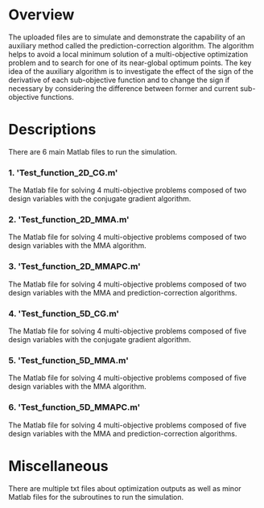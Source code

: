 # Overview
 The uploaded files are to simulate and demonstrate the capability of an auxiliary method called the prediction-correction algorithm. The algorithm helps to avoid a local minimum solution of a multi-objective optimization problem and to search for one of its near-global optimum points. The key idea of the auxiliary algorithm is to investigate the effect of the sign of the derivative of each sub-objective function and to change the sign if necessary by considering the difference between former and current sub-objective functions.


# Descriptions
 There are 6 main Matlab files to run the simulation.

### 1. 'Test_function_2D_CG.m'
The Matlab file for solving 4 multi-objective problems composed of two design variables with the conjugate gradient algorithm.

### 2. 'Test_function_2D_MMA.m'
The Matlab file for solving 4 multi-objective problems composed of two design variables with the MMA algorithm.

### 3. 'Test_function_2D_MMAPC.m'
The Matlab file for solving 4 multi-objective problems composed of two design variables with the MMA and prediction-correction algorithms.

### 4. 'Test_function_5D_CG.m'
The Matlab file for solving 4 multi-objective problems composed of five design variables with the conjugate gradient algorithm.

### 5. 'Test_function_5D_MMA.m'
The Matlab file for solving 4 multi-objective problems composed of five design variables with the MMA algorithm.

### 6. 'Test_function_5D_MMAPC.m'
The Matlab file for solving 4 multi-objective problems composed of five design variables with the MMA and prediction-correction algorithms.


# Miscellaneous
There are multiple txt files about optimization outputs as well as minor Matlab files for the subroutines to run the simulation.
